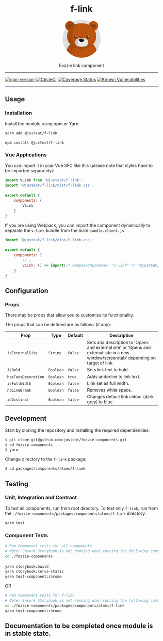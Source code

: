 <div align="center">

# f-link

<img width="125" alt="Fozzie Bear" src="../../../../bear.png" />

Fozzie link component

</div>

---

[![npm version](https://badge.fury.io/js/%40justeat%2Ff-link.svg)](https://badge.fury.io/js/%40justeat%2Ff-link)
[![CircleCI](https://circleci.com/gh/justeat/fozzie-components.svg?style=svg)](https://circleci.com/gh/justeat/workflows/fozzie-components)
[![Coverage Status](https://coveralls.io/repos/github/justeat/f-link/badge.svg)](https://coveralls.io/github/justeat/f-link)
[![Known Vulnerabilities](https://snyk.io/test/github/justeat/f-link/badge.svg?targetFile=package.json)](https://snyk.io/test/github/justeat/f-link?targetFile=package.json)

---

## Usage

### Installation

Install the module using npm or Yarn:

```sh
yarn add @justeat/f-link
```

```sh
npm install @justeat/f-link
```



### Vue Applications

You can import it in your Vue SFC like this (please note that styles have to be imported separately):

```js
import VLink from '@justeat/f-link';
import '@justeat/f-link/dist/f-link.css';

export default {
    components: {
        VLink
    }
}
```

If you are using Webpack, you can import the component dynamically to separate the `v-link` bundle from the main `bundle.client.js`:

```js
import '@justeat/f-link/dist/f-link.css';

export default {
    components: {
        // …
        VLink: () => import(/* webpackChunkName: "v-link" */ '@justeat/f-link')
    }
}
```

## Configuration

### Props

There may be props that allow you to customise its functionality.

The props that can be defined are as follows (if any):

| Prop  | Type  | Default | Description |
| ----- | ----- | ------- | ----------- |
| `isExternalSite` | `String` | `false` | Sets aria description to 'Opens and external site' or 'Opens and external site in a new window/screen/tab' depending on target of link.|
| `isBold` | `Boolean` | `false` | Sets link text to bold. |
| `hasTextDecoration` | `Boolean` | `true` | Adds underline to link text. |
| `isFullWidth` | `Boolean` | `false` | Link set as full width. |
| `noLineBreak` | `Boolean` | `false` | Removes white space. |
| `isDistinct` | `Boolean` | `false` | Changes default link colour (dark grey) to blue. |

## Development

Start by cloning the repository and installing the required dependencies:

```sh
$ git clone git@github.com:justeat/fozzie-components.git
$ cd fozzie-components
$ yarn
```

Change directory to the `f-link` package:

```sh
$ cd packages/components/atoms/f-link
```

## Testing

### Unit, Integration and Contract

To test all components, run from root directory.
To test only `f-link`, run from the `./fozzie-components/packages/components/atoms/f-link` directory.

```sh
yarn test
```

### Component Tests

```bash
# Run Component tests for all components
# Note: Ensure Storybook is not running when running the following commands
cd ./fozzie-components

yarn storybook:build
yarn storybook:serve-static
yarn test-component:chrome
```

OR

```bash
# Run Component tests for f-link
# Note: Ensure Storybook is not running when running the following commands
cd ./fozzie-components/packages/components/atoms/f-link
yarn test-component:chrome
```
## Documentation to be completed once module is in stable state.


